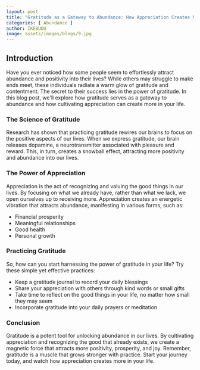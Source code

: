 ```yaml
---
layout: post
title: "Gratitude as a Gateway to Abundance: How Appreciation Creates More"
categories: [ Abundance ]
author: IKEBUDU
image: assets/images/blogs/9.jpg
---
```


## Introduction

Have you ever noticed how some people seem to effortlessly attract abundance and positivity into their lives? While others may struggle to make ends meet, these individuals radiate a warm glow of gratitude and contentment. The secret to their success lies in the power of gratitude. In this blog post, we'll explore how gratitude serves as a gateway to abundance and how cultivating appreciation can create more in your life.

### The Science of Gratitude

Research has shown that practicing gratitude rewires our brains to focus on the positive aspects of our lives. When we express gratitude, our brain releases dopamine, a neurotransmitter associated with pleasure and reward. This, in turn, creates a snowball effect, attracting more positivity and abundance into our lives.

### The Power of Appreciation

Appreciation is the act of recognizing and valuing the good things in our lives. By focusing on what we already have, rather than what we lack, we open ourselves up to receiving more. Appreciation creates an energetic vibration that attracts abundance, manifesting in various forms, such as:

- Financial prosperity
- Meaningful relationships
- Good health
- Personal growth

### Practicing Gratitude

So, how can you start harnessing the power of gratitude in your life? Try these simple yet effective practices:

- Keep a gratitude journal to record your daily blessings
- Share your appreciation with others through kind words or small gifts
- Take time to reflect on the good things in your life, no matter how small they may seem
- Incorporate gratitude into your daily prayers or meditation

### Conclusion

Gratitude is a potent tool for unlocking abundance in our lives. By cultivating appreciation and recognizing the good that already exists, we create a magnetic force that attracts more positivity, prosperity, and joy. Remember, gratitude is a muscle that grows stronger with practice. Start your journey today, and watch how appreciation creates more in your life.
